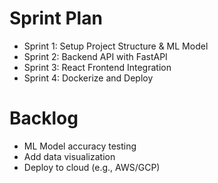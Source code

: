 
# Sprint Plan
- Sprint 1: Setup Project Structure & ML Model
- Sprint 2: Backend API with FastAPI
- Sprint 3: React Frontend Integration
- Sprint 4: Dockerize and Deploy

# Backlog
- ML Model accuracy testing
- Add data visualization
- Deploy to cloud (e.g., AWS/GCP)
